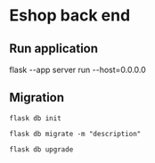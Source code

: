# Eshop back end

## Run application 
flask --app server run --host=0.0.0.0

## Migration
`flask db init`

`flask db migrate -m "description"`

`flask db upgrade`
